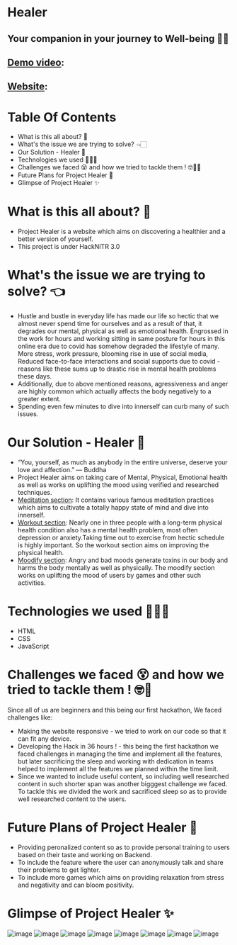 # Healer
## Your companion in your journey to Well-being 🤝🏻
## [Demo video](url): 
## [Website](https://drishty06.github.io/Healer/index.html): 
# Table Of Contents
* What is this all about? 👀
* What's the issue we are trying to solve? 👈🏻
* Our Solution - Healer 🚀
* Technologies we used 👩🏻‍💻
* Challenges we faced 😵 and how we tried to tackle them ! 🤓💪🏻
* Future Plans for Project Healer 📝
* Glimpse of Project Healer ✨


# What is this all about? 👀
* Project Healer is a website which aims on discovering a healthier and a better version of yourself. 
* This project is under HackNITR 3.0

# What's the issue we are trying to solve? 👈
* Hustle and bustle in everyday life has made our life so hectic that we almost never spend time for ourselves and as a result of that, it degrades our mental, physical as well as emotional health. Engrossed in the work for hours and working sitting in same posture for hours in this online era due to covid has somehow degraded the lifestyle of many. More stress, work pressure, blooming rise in use of social media, Reduced face-to-face interactions and social supports due to covid - reasons like these sums up to drastic rise in mental health problems these days.
* Additionally, due to above mentioned reasons, agressiveness and anger are highly common which actually affects the body negatively to a greater extent.
* Spending even few minutes to dive into innerself can curb many of such issues.

# Our Solution - Healer 🚀
* “You, yourself, as much as anybody in the entire universe, deserve your love and affection.” — Buddha
* Project Healer aims on taking care of Mental, Physical, Emotional health as well as works on uplifting the mood using verified and researched techniques.
* [Meditation section](https://drishty06.github.io/Healer/Meditation/landing%20page/meditation.html): It contains various famous meditation practices which aims to cultivate a totally happy state of mind and dive into innerself. 
* [Workout section](https://drishty06.github.io/Healer/workout/workout.html): Nearly one in three people with a long-term physical health condition also has a mental health problem, most often depression or anxiety.Taking time out to exercise from hectic schedule is highly important. So the workout section aims on improving the physical health.
* [Moodify section](url): Angry and bad moods generate toxins in our body and harms the body mentally as well as physically. The moodify section works on uplifting the mood of users by games and other such activities.

# Technologies we used 👩🏻‍💻
* HTML
* CSS
* JavaScript

# Challenges we faced 😵 and how we tried to tackle them ! 🤓💪
Since all of us are beginners and this being our first hackathon, We faced challenges like:
* Making the website responsive - we tried to work on our code so that it can fit any device.
* Developing the Hack in 36 hours ! - this being the first hackathon we faced challenges in managing the time and implement all the features, but later sacrificing the sleep and working with dedication in teams helped to implement all the features we planned within the time limit.
* Since we wanted to include useful content, so including well researched content in such shorter span was another bigggest challenge we faced. To tackle this we divided the work and sacrificed sleep so as to provide well researched content to the users.

# Future Plans of Project Healer 📝
* Providing peronalized content so as to provide personal training to users based on their taste and working on Backend.
* To include the feature where the user can anonymously talk and share their problems to get lighter.
* To include more games which aims on providing relaxation from stress and negativity and can bloom positivity.


# Glimpse of Project Healer ✨
![image](https://user-images.githubusercontent.com/77919644/139528653-7c2ac46d-7ba8-40ab-8d2b-2ffdf9f8d437.png)
![image](https://user-images.githubusercontent.com/77919644/139528739-3d8119a2-e59a-4060-a146-833f6b7fa9d2.png)
![image](https://user-images.githubusercontent.com/77919644/139528776-8ba1716f-f99a-4f4c-a03f-52b0438b30d0.png)
![image](https://user-images.githubusercontent.com/77919644/139528855-3defd512-dc13-4ecf-87b9-39fba27a41b8.png)
![image](https://user-images.githubusercontent.com/77919644/139528901-d5fab1d0-9409-45cb-9447-2a1b50484c8f.png)
![image](https://user-images.githubusercontent.com/77919644/139530522-d0834b72-6f8b-4fa9-b1d4-93b9c185aa93.png)
![image](https://user-images.githubusercontent.com/77919644/139530570-9f14566d-3521-4cee-b056-f3d3625278d0.png)
![image](https://user-images.githubusercontent.com/77919644/139530591-1fa9220c-4e06-4f51-86a0-47e08334dd5f.png)


